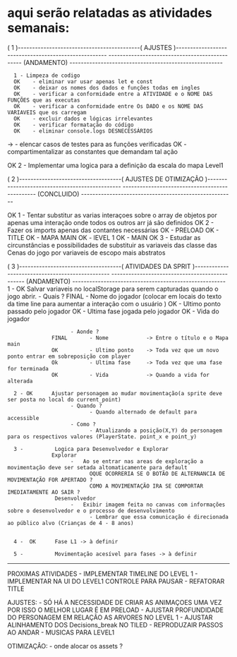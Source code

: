 # aqui serão relatadas as atividades semanais:

( 1 )-------------------------------------------(      AJUSTES      )-----------------------------------------------------
-----------------------------------------------     (ANDAMENTO)     ------------------------------------------------------

      1 - Limpeza de codigo
      OK    - eliminar var usar apenas let e const
      OK    - deixar os nomes dos dados e funções todas em ingles
      OK    - verificar a conformidade entre a ATIVIDADE e o NOME DAS FUNÇÕES que as executas
      OK    - verificar a conformidade entre Os DADO e os NOME DAS VARIAVEIS que os carregam
      OK    - excluir dados e lógicas irrelevantes
      OK    - verificar formatação do código
      OK    - eliminar console.logs DESNECESSÁRIOS
->          - elencar casos de testes para as funções verificadas
      OK    - compartimentalizar as constantes que demandam tal ação

OK   2 - Implementar uma logica para a definição da escala do mapa Level1

( 2 )------------------------------------(      AJUSTES DE OTIMIZAÇÃO     )-----------------------------------------------
-----------------------------------------------     (CONCLUIDO)     ------------------------------------------------------

OK    1 - Tentar substitur as varias interaçoes sobre o array de objetos por apenas uma interação onde todos os outros arr
             já são definidos
OK    2 - Fazer os imports apenas das contantes necessárias
        OK    - PRELOAD
        OK    - TITLE
        OK    - MAPA MAIN
        OK    - lEVEL 1 
        OK    - MAIN
OK      3 - Estudar as circunstâncias e possibilidades de substituir as variaveis das classe das Cenas do jogo por        variaveis de escopo mais  abstratos

( 3 )------------------------------------(      ATIVIDADES DA SPRIT      )------------------------------------------------
-----------------------------------------------     (ANDAMENTO)     ------------------------------------------------------
      1 -  OK        Salvar variaveis no localStorage para serem capturadas quando o jogo abrir.
                        - Quais ?
                  FINAL       - Nome do jogador (colocar em locais do texto da time line para aumentar a interação com o usuário )
                  OK          - Ultimo ponto passado pelo jogador
                  OK          - Ultima fase jogada pelo jogador
                  OK          - Vida do jogador
                        
                        - Aonde ?
                  FINAL       - Nome            -> Entre o título e o Mapa main
                  OK          - Ultimo ponto    -> Toda vez que um novo ponto entrar em sobreposição com player
                  Ok          - Ultima fase     -> Toda vez que uma fase for terminada
                  OK          - Vida            -> Quando a vida for alterada

      2 - OK      Ajustar personagem ao mudar movimentação(a sprite deve ser posta no local do current_point)
                        - Quando ?
                              - Quando alternado de default para accessible 
                        - Como ?
                              - Atualizando a posição(X,Y) do personagem para os respectivos valores (PlayerState. point_x e point_y) 

      3 -          Logica para Desenvolvedor e Explorar
                  Explorar
                        -   Ao se entrar nas areas de exploração a movimentação deve ser setada altomaticamente para default
                              OQUE OCORRERIA SE O BOTÃO DE ALTERNANCIA DE MOVIMENTAÇÃO FOR APERTADO ?
                              COMO A MOVIMENTAÇÃO IRA SE COMPORTAR IMEDIATAMENTE AO SAIR ?
                   Desenvolvedor
                        -   Exibir imagem feita no canvas com informações sobre o desenvolvedor e o processo de desenvolvimento
                              - Lembrar que essa comunicação é direcionada ao público alvo (Crianças de 4 - 8 anos)


      4 -  OK      Fase L1 -> à definir

      5 -          Movimentação acesível para fases -> à definir

--------------------------------------------------------------------------------------------------------------------------

PROXIMAS ATIVIDADES
      - IMPLEMENTAR TIMELINE DO LEVEL 1
      - IMPLEMENTAR NA UI DO LEVEL1 CONTROLE PARA PAUSAR
      - REFATORAR TITLE

AJUSTES:
      - SÓ HÁ A NECESSIDADE DE CRIAR AS ANIMAÇOES UMA VEZ POR ISSO O MELHOR LUGAR É EM PRELOAD
      - AJUSTAR PROFUNDIDADE DO PERSONAGEM EM RELAÇÃO AS ARVORES NO LEVEL 1
      - AJUSTAR ALINHAMENTO DOS Decisions_break NO TILED
      - REPRODUZAIR PASSOS AO ANDAR
      - MUSICAS PARA LEVEL1

OTIMIZAÇÂO:
      - onde alocar os assets ?
